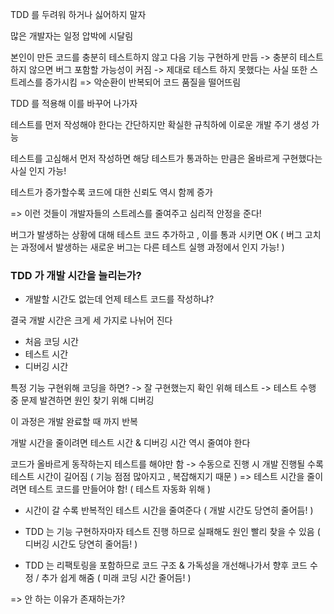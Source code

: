 TDD 를 두려워 하거나 싫어하지 말자

많은 개발자는 일정 압박에 시달림

본인이 만든 코드를 충분히 테스트하지 않고 다음 기능 구현하게 만듬
-> 충분히 테스트하지 않으면 버그 포함할 가능성이 커짐
-> 제대로 테스트 하지 못했다는 사실 또한 스트레스를 증가시킴
=> 악순환이 반복되어 코드 품질을 떨어뜨림

TDD 를 적용해 이를 바꾸어 나가자

테스트를 먼저 작성해야 한다는 간단하지만 확실한 규칙하에
이로운 개발 주기 생성 가능

테스트를 고심해서 먼저 작성하면
해당 테스트가 통과하는 만큼은 올바르게 구현했다는 사실 인지 가능!

테스트가 증가할수록
코드에 대한 신뢰도 역시 함께 증가

=> 이런 것들이 개발자들의 스트레스를 줄여주고 심리적 안정을 준다!

버그가 발생하는 상황에 대해
테스트 코드 추가하고 , 이를 통과 시키면 OK
( 버그 고치는 과정에서 발생하는 새로운 버그는 다른 테스트 실행 과정에서 인지 가능! )

### TDD 가 개발 시간을 늘리는가?

- 개발할 시간도 없는데 언제 테스트 코드를 작성하냐?

결국 개발 시간은 크게 세 가지로 나뉘어 진다

- 처음 코딩 시간
- 테스트 시간
- 디버깅 시간

특정 기능 구현위해 코딩을 하면? 
-> 잘 구현했는지 확인 위해 테스트 
-> 테스트 수행 중 문제 발견하면 원인 찾기 위해 디버깅

이 과정은 개발 완료할 때 까지 반복

개발 시간을 줄이려면 테스트 시간 & 디버깅 시간 역시 줄여야 한다

코드가 올바르게 동작하는지 테스트를 해야만 함
-> 수동으로 진행 시 개발 진행될 수록 테스트 시간이 길어짐 ( 기능 점점 많아지고 , 복잡해지기 때문 )
=> 테스트 시간을 줄이려면 테스트 코드를 만들어야 함! ( 테스트 자동화 위해 )

- 시간이 갈 수록 반복적인 테스트 시간을 줄여준다 ( 개발 시간도 당연히 줄어듬! )

- TDD 는 기능 구현하자마자 테스트 진행 하므로 실패해도 원인 빨리 찾을 수 있음 ( 디버깅 시간도 당연히 줄어듬! )

- TDD 는 리팩토링을 포함하므로 코드 구조 & 가독성을 개선해나가서 향후 코드 수정 / 추가 쉽게 해줌 ( 미래 코딩 시간 줄어듬! )

=> 안 하는 이유가 존재하는가?
